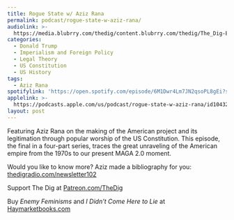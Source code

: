 ```yaml
---
title: Rogue State w/ Aziz Rana
permalink: podcast/rogue-state-w-aziz-rana/
audiolink: >-
  https://media.blubrry.com/thedig/content.blubrry.com/thedig/The_Dig-EP_486-Rana.mp3
categories:
  - Donald Trump
  - Imperialism and Foreign Policy
  - Legal Theory
  - US Constitution
  - US History
tags:
  - Aziz Rana
spotifylink: 'https://open.spotify.com/episode/6M1Dwr4Lm7JN2qsoPL8gEi?si=1d4ce6bf3ee54b6f'
applelink: >-
  https://podcasts.apple.com/us/podcast/rogue-state-w-aziz-rana/id1043245989?i=1000706013387
layout: post
---
```


Featuring Aziz Rana on the making of the American project and its legitimation through popular worship of the US Constitution. This episode, the final in a four-part series, traces the great unraveling of the American empire from the 1970s to our present MAGA 2.0 moment.

Would you like to know more? Aziz made a bibliography for you: [thedigradio.com/newsletter102](http://thedigradio.com/newsletter102)

Support The Dig at [Patreon.com/TheDig](http://patreon.com/TheDig)

Buy *Enemy Feminisms* and *I Didn’t Come Here to Lie* at [Haymarketbooks.com](http://haymarketbooks.com)

